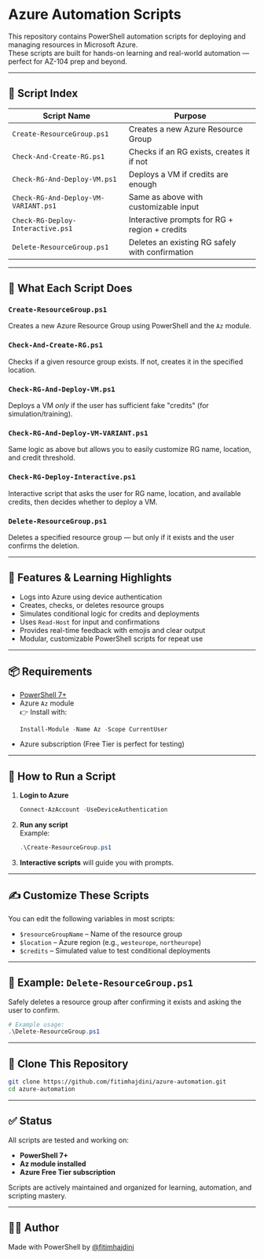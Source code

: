 # Azure Automation Scripts

This repository contains PowerShell automation scripts for deploying and managing resources in Microsoft Azure.  
These scripts are built for hands-on learning and real-world automation — perfect for AZ-104 prep and beyond.

---

## 📜 Script Index

| Script Name                           | Purpose                                           |
|--------------------------------------|---------------------------------------------------|
| `Create-ResourceGroup.ps1`           | Creates a new Azure Resource Group                |
| `Check-And-Create-RG.ps1`            | Checks if an RG exists, creates it if not        |
| `Check-RG-And-Deploy-VM.ps1`         | Deploys a VM if credits are enough               |
| `Check-RG-And-Deploy-VM-VARIANT.ps1` | Same as above with customizable input            |
| `Check-RG-Deploy-Interactive.ps1`    | Interactive prompts for RG + region + credits    |
| `Delete-ResourceGroup.ps1`           | Deletes an existing RG safely with confirmation  |

---

## 🚀 What Each Script Does

### `Create-ResourceGroup.ps1`
Creates a new Azure Resource Group using PowerShell and the `Az` module.

### `Check-And-Create-RG.ps1`
Checks if a given resource group exists. If not, creates it in the specified location.

### `Check-RG-And-Deploy-VM.ps1`
Deploys a VM *only* if the user has sufficient fake "credits" (for simulation/training).

### `Check-RG-And-Deploy-VM-VARIANT.ps1`
Same logic as above but allows you to easily customize RG name, location, and credit threshold.

### `Check-RG-Deploy-Interactive.ps1`
Interactive script that asks the user for RG name, location, and available credits, then decides whether to deploy a VM.

### `Delete-ResourceGroup.ps1`
Deletes a specified resource group — but only if it exists and the user confirms the deletion.

---

## 🔧 Features & Learning Highlights

- Logs into Azure using device authentication
- Creates, checks, or deletes resource groups
- Simulates conditional logic for credits and deployments
- Uses `Read-Host` for input and confirmations
- Provides real-time feedback with emojis and clear output
- Modular, customizable PowerShell scripts for repeat use

---

## 📦 Requirements

- [PowerShell 7+](https://learn.microsoft.com/en-us/powershell/)
- Azure `Az` module  
  👉 Install with:  
  ```powershell
  Install-Module -Name Az -Scope CurrentUser
  ```
- Azure subscription (Free Tier is perfect for testing)

---

## 🧪 How to Run a Script

1. **Login to Azure**  
   ```powershell
   Connect-AzAccount -UseDeviceAuthentication
   ```

2. **Run any script**  
   Example:  
   ```powershell
   .\Create-ResourceGroup.ps1
   ```

3. **Interactive scripts** will guide you with prompts.

---

## ✍️ Customize These Scripts

You can edit the following variables in most scripts:

- `$resourceGroupName` – Name of the resource group
- `$location` – Azure region (e.g., `westeurope`, `northeurope`)
- `$credits` – Simulated value to test conditional deployments

---

## 🧹 Example: `Delete-ResourceGroup.ps1`

Safely deletes a resource group after confirming it exists and asking the user to confirm.

```powershell
# Example usage:
.\Delete-ResourceGroup.ps1
```

---

## 🧬 Clone This Repository

```bash
git clone https://github.com/fitimhajdini/azure-automation.git
cd azure-automation
```

---

## ✅ Status

All scripts are tested and working on:

- **PowerShell 7+**
- **Az module installed**
- **Azure Free Tier subscription**

Scripts are actively maintained and organized for learning, automation, and scripting mastery.

---

## 👨‍💻 Author

Made with PowerShell by [@fitimhajdini](https://github.com/fitimhajdini)  